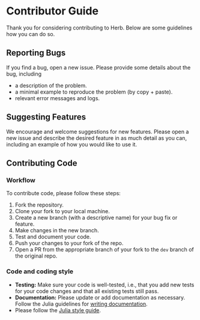 # Contributor Guide

Thank you for considering contributing to Herb. Below are some guidelines how you can do so.

## Reporting Bugs

If you find a bug, open a new issue. Please provide some details about the bug, including 
- a description of the problem.
- a minimal example to reproduce the problem (by copy + paste).
- relevant error messages and logs. 

## Suggesting Features

We encourage and welcome suggestions for new features. Please open a new issue and describe the desired feature in as much detail as you can, including an example of how you would like to use it. 

## Contributing Code

### Workflow

To contribute code, please follow these steps:
1. Fork the repository.
2. Clone your fork to your local machine.
3. Create a new branch (with a descriptive name) for your bug fix or feature. 
4. Make changes in the new branch.
5. Test and document your code. 
6. Push your changes to your fork of the repo.
7. Open a PR from the appropriate branch of your fork to the `dev` branch of the original repo.

### Code and coding style

- **Testing:** Make sure your code is well-tested, i.e., that you add new tests for your code changes and that all existing tests still pass.
- **Documentation:** Please update or add documentation as necessary. Follow the Julia guidelines for [writing documentation](https://docs.julialang.org/en/v1/manual/documentation/#Writing-Documentation).
- Please follow the [Julia style guide](https://docs.julialang.org/en/v1/manual/style-guide/).

